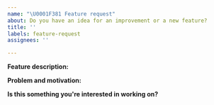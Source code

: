 ```yaml
---
name: "\U0001F381 Feature request"
about: Do you have an idea for an improvement or a new feature?
title: ''
labels: feature-request
assignees: ''

---
```


<!--
Thanks for requesting a feature 🙌 ❤️

Before opening a new issue, please make sure that we do not have any duplicates already open. You can ensure this by searching the issue list for this repository. If there is a duplicate, please close your issue and add a comment to the existing issue instead.
-->

**Feature description:**

<!--- 
Provide a detailed description of the feature or improvement you are proposing. What specific solution would you like? What is the expected behaviour? 

Add any other context, screenshots, or code snippets about the feature request here as well.  
-->

**Problem and motivation:**

<!--- 
Why is this change important to you? What is the problem this feature would solve? How would you use it? How can it benefit other users?
-->

**Is this something you're interested in working on?**

<!--- Yes or No -->
